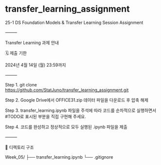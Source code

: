 # transfer_learning_assignment
25-1 DS Foundation Models &amp; Transfer Learning Session Assignment

⸻

Transfer Learning 과제 안내

🗓️ 제출 기한

2024년 4월 14일 (월) 23:59까지

⸻

Step 1. 
git clone https://github.com/StatJuno/transfer_learning_assignment.git

Step 2.
Google Drive에서 OFFICE31.zip 데이터 파일을 다운로드 후 압축 해제 

Step 3.
transfer_learning.ipynb 파일을 주석에 따라 코드를 순차적으로 실행하면서
#TODO로 표시된 부분을 직접 구현해 주세요.

Step 4.
코드를 완성하고 정상적으로 모두 실행된 .ipynb 파일을 제출

⸻

📁 디렉토리 구조

Week_05/
├── transfer_learning.ipynb
└── .gitignore


